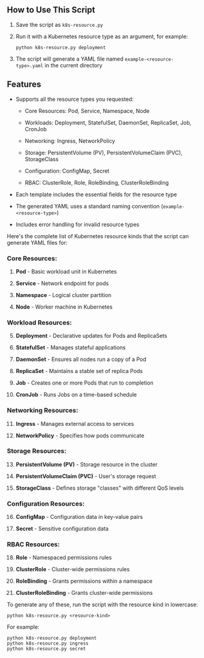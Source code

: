 
## How to Use This Script

1.  Save the script as  `k8s-resource.py`
    
2.  Run it with a Kubernetes resource type as an argument, for example:

		python k8s-resource.py deployment
3.  The script will generate a YAML file named  `example-<resource-type>.yaml`  in the current directory

## Features

-   Supports all the resource types you requested:
    
    -   Core Resources: Pod, Service, Namespace, Node
        
    -   Workloads: Deployment, StatefulSet, DaemonSet, ReplicaSet, Job, CronJob
        
    -   Networking: Ingress, NetworkPolicy
        
    -   Storage: PersistentVolume (PV), PersistentVolumeClaim (PVC), StorageClass
        
    -   Configuration: ConfigMap, Secret
        
    -   RBAC: ClusterRole, Role, RoleBinding, ClusterRoleBinding
        
-   Each template includes the essential fields for the resource type
    
-   The generated YAML uses a standard naming convention (`example-<resource-type>`)
    
-   Includes error handling for invalid resource types

Here's the complete list of Kubernetes resource kinds that the script can generate YAML files for:

### Core Resources:

1.  **Pod**  - Basic workload unit in Kubernetes
    
2.  **Service**  - Network endpoint for pods
    
3.  **Namespace**  - Logical cluster partition
    
4.  **Node**  - Worker machine in Kubernetes
    

### Workload Resources:

5.  **Deployment**  - Declarative updates for Pods and ReplicaSets
    
6.  **StatefulSet**  - Manages stateful applications
    
7.  **DaemonSet**  - Ensures all nodes run a copy of a Pod
    
8.  **ReplicaSet**  - Maintains a stable set of replica Pods
    
9.  **Job**  - Creates one or more Pods that run to completion
    
10.  **CronJob**  - Runs Jobs on a time-based schedule
    

### Networking Resources:

11.  **Ingress**  - Manages external access to services
    
12.  **NetworkPolicy**  - Specifies how pods communicate
    

### Storage Resources:

13.  **PersistentVolume (PV)**  - Storage resource in the cluster
    
14.  **PersistentVolumeClaim (PVC)**  - User's storage request
    
15.  **StorageClass**  - Defines storage "classes" with different QoS levels
    

### Configuration Resources:

16.  **ConfigMap**  - Configuration data in key-value pairs
    
17.  **Secret**  - Sensitive configuration data
    

### RBAC Resources:

18.  **Role**  - Namespaced permissions rules
    
19.  **ClusterRole**  - Cluster-wide permissions rules
    
20.  **RoleBinding**  - Grants permissions within a namespace
    
21.  **ClusterRoleBinding**  - Grants cluster-wide permissions
    

To generate any of these, run the script with the resource kind in lowercase:

	python k8s-resource.py <resource-kind>

For example:

	python k8s-resource.py deployment
	python k8s-resource.py ingress
	python k8s-resource.py secret
